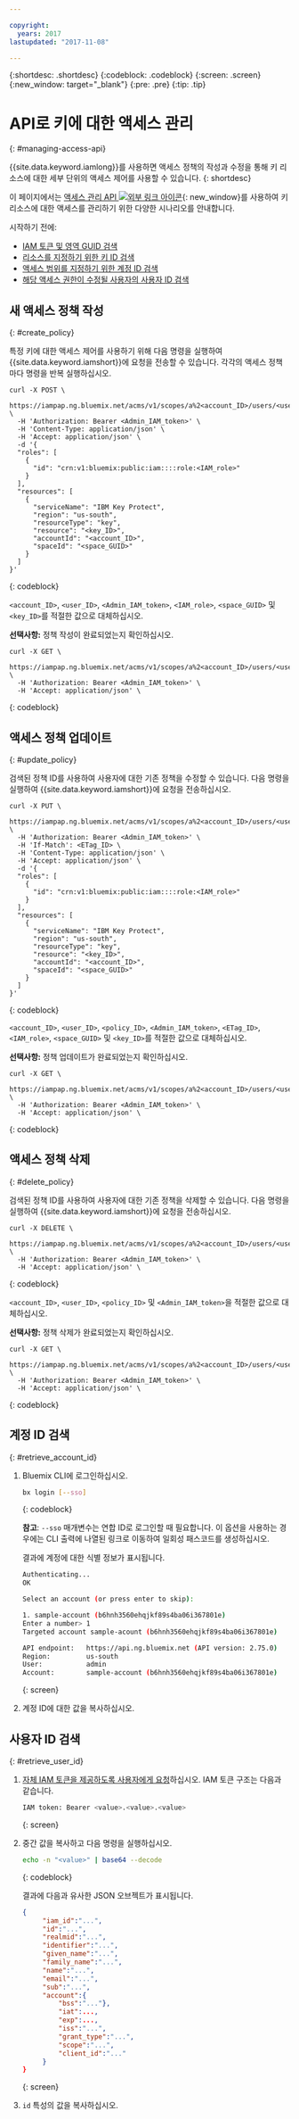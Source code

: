 ```yaml
---

copyright:
  years: 2017
lastupdated: "2017-11-08"

---
```


{:shortdesc: .shortdesc}
{:codeblock: .codeblock}
{:screen: .screen}
{:new_window: target="_blank"}
{:pre: .pre}
{:tip: .tip}

# API로 키에 대한 액세스 관리
{: #managing-access-api}

{{site.data.keyword.iamlong}}를 사용하면 액세스 정책의 작성과 수정을 통해 키 리소스에 대한 세부 단위의 액세스 제어를 사용할 수 있습니다.
{: shortdesc}

이 페이지에서는 [액세스 관리 API ![외부 링크 아이콘](../../icons/launch-glyph.svg "외부 링크 아이콘")](https://iampap.ng.bluemix.net/v1/docs/#!/Access_Policies/){: new_window}를 사용하여 키 리소스에 대한 액세스를 관리하기 위한 다양한 시나리오를 안내합니다.


시작하기 전에:
- [IAM 토큰 및 영역 GUID 검색](/docs/services/keymgmt/keyprotect_authentication.html)
- [리소스를 지정하기 위한 키 ID 검색](/docs/services/keymgmt/keyprotect_view_keys.html)
- [액세스 범위를 지정하기 위한 계정 ID 검색](keyprotect_manage_access_api.html#retrieve_account_ID)
- [해당 액세스 권한이 수정될 사용자의 사용자 ID 검색](keyprotect_manage_access_api.html#retrieve_user_ID)

## 새 액세스 정책 작성
{: #create_policy}

특정 키에 대한 액세스 제어를 사용하기 위해 다음 명령을 실행하여 {{site.data.keyword.iamshort}}에 요청을 전송할 수 있습니다. 각각의 액세스 정책마다 명령을 반복 실행하십시오.

```cURL
curl -X POST \
  https://iampap.ng.bluemix.net/acms/v1/scopes/a%2<account_ID>/users/<user_ID>/policies \
  -H 'Authorization: Bearer <Admin_IAM_token>' \
  -H 'Content-Type: application/json' \
  -H 'Accept: application/json' \
  -d '{
  "roles": [
    {
      "id": "crn:v1:bluemix:public:iam::::role:<IAM_role>"
    }
  ],
  "resources": [
    {
      "serviceName": "IBM Key Protect",
      "region": "us-south",
      "resourceType": "key",
      "resource": "<key_ID>",
      "accountId": "<account_ID>",
      "spaceId": "<space_GUID>"
    }
  ]
}'
```
{: codeblock}

`<account_ID>`, `<user_ID>`, `<Admin_IAM_token>`, `<IAM_role>`, `<space_GUID>` 및 `<key_ID>`를 적절한 값으로 대체하십시오.

**선택사항:** 정책 작성이 완료되었는지 확인하십시오.

```cURL
curl -X GET \
  https://iampap.ng.bluemix.net/acms/v1/scopes/a%2<account_ID>/users/<user_ID>/policies \
  -H 'Authorization: Bearer <Admin_IAM_token>' \
  -H 'Accept: application/json' \
```
{: codeblock}


## 액세스 정책 업데이트
{: #update_policy}

검색된 정책 ID를 사용하여 사용자에 대한 기존 정책을 수정할 수 있습니다. 다음 명령을 실행하여 {{site.data.keyword.iamshort}}에 요청을 전송하십시오. 

```cURL
curl -X PUT \
  https://iampap.ng.bluemix.net/acms/v1/scopes/a%2<account_ID>/users/<user_ID>/policies/<policy_ID> \
  -H 'Authorization: Bearer <Admin_IAM_token>' \
  -H 'If-Match': <ETag_ID> \
  -H 'Content-Type: application/json' \
  -H 'Accept: application/json' \
  -d '{
  "roles": [
    {
      "id": "crn:v1:bluemix:public:iam::::role:<IAM_role>"
    }
  ],
  "resources": [
    {
      "serviceName": "IBM Key Protect",
      "region": "us-south",
      "resourceType": "key",
      "resource": "<key_ID>",
      "accountId": "<account_ID>",
      "spaceId": "<space_GUID>"
    }
  ]
}'
```
{: codeblock}

`<account_ID>`, `<user_ID>`, `<policy_ID>`, `<Admin_IAM_token>`, `<ETag_ID>`, `<IAM_role>`, `<space_GUID>` 및 `<key_ID>`를 적절한 값으로 대체하십시오.

**선택사항:** 정책 업데이트가 완료되었는지 확인하십시오.

```cURL
curl -X GET \
  https://iampap.ng.bluemix.net/acms/v1/scopes/a%2<account_ID>/users/<user_ID>/policies \
  -H 'Authorization: Bearer <Admin_IAM_token>' \
  -H 'Accept: application/json' \
```
{: codeblock}

## 액세스 정책 삭제
{: #delete_policy}

검색된 정책 ID를 사용하여 사용자에 대한 기존 정책을 삭제할 수 있습니다. 다음 명령을 실행하여 {{site.data.keyword.iamshort}}에 요청을 전송하십시오. 

```cURL
curl -X DELETE \
  https://iampap.ng.bluemix.net/acms/v1/scopes/a%2<account_ID>/users/<user_ID>/policies/<policy_ID> \
  -H 'Authorization: Bearer <Admin_IAM_token>' \
  -H 'Accept: application/json' \
```
{: codeblock}

`<account_ID>`, `<user_ID>`, `<policy_ID>` 및 `<Admin_IAM_token>`을 적절한 값으로 대체하십시오.

**선택사항:** 정책 삭제가 완료되었는지 확인하십시오.

```cURL
curl -X GET \
  https://iampap.ng.bluemix.net/acms/v1/scopes/a%2<account_ID>/users/<user_ID>/policies \
  -H 'Authorization: Bearer <Admin_IAM_token>' \
  -H 'Accept: application/json' \
```
{: codeblock}

## 계정 ID 검색
{: #retrieve_account_id}

1. Bluemix CLI에 로그인하십시오. 
    ```sh
    bx login [--sso]
    ```
    {: codeblock}

    **참고**: `--sso` 매개변수는 연합 ID로 로그인할 때 필요합니다. 이 옵션을 사용하는 경우에는 CLI 출력에 나열된 링크로 이동하여 일회성 패스코드를 생성하십시오.

    결과에 계정에 대한 식별 정보가 표시됩니다.

    ```sh
    Authenticating...
    OK

    Select an account (or press enter to skip):

    1. sample-account (b6hnh3560ehqjkf89s4ba06i367801e)
    Enter a number> 1
    Targeted account sample-acount (b6hnh3560ehqjkf89s4ba06i367801e)

    API endpoint:   https://api.ng.bluemix.net (API version: 2.75.0)
    Region:         us-south
    User:           admin
    Account:        sample-account (b6hnh3560ehqjkf89s4ba06i367801e)
    ```
    {: screen}
2. 계정 ID에 대한 값을 복사하십시오.

## 사용자 ID 검색
{: #retrieve_user_id}

1. [자체 IAM 토큰을 제공하도록 사용자에게 요청](/docs/services/keymgmt/keyprotect_authentication.html#retrieve_token)하십시오.
    IAM 토큰 구조는 다음과 같습니다.

    ```sh
    IAM token: Bearer <value>.<value>.<value>
    ```
    {: screen}

2. 중간 값을 복사하고 다음 명령을 실행하십시오.
    ```sh
    echo -n "<value>" | base64 --decode
    ```
    {: codeblock}

    결과에 다음과 유사한 JSON 오브젝트가 표시됩니다.
   ```json
   {
        "iam_id":"...",
        "id":"...",
        "realmid":"...",
        "identifier":"...",
        "given_name":"...",
        "family_name":"...",
        "name":"...",
        "email":"...",
        "sub":"...",
        "account":{
            "bss":"..."},
            "iat":...,
            "exp":...,
            "iss":"...",
            "grant_type":"...",
            "scope":"...",
            "client_id":"..."
        }
   }
   ```
   {: screen}

4. `id` 특성의 값을 복사하십시오.
